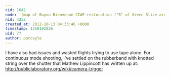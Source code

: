 ```yaml
---
cid: 1642
node: ![map of Bayou Bienvenue CIAP restoration ("B" of Green Slice area)](../notes/eustatic/10-8-2012/map-bayou-bienvenue-ciap-restoration-b-green-slice-area)
nid: 4252
created_at: 2012-10-13 04:33:46 +0000
timestamp: 1350102826
uid: 77
author: patcoyle
---
```


I have also had issues and wasted flights trying to use tape alone. For continuous mode shooting, I've settled on the rubberband with knotted string over the shutter that Mathew Lippincott has written up at:
http://publiclaboratory.org/wiki/camera-trigger